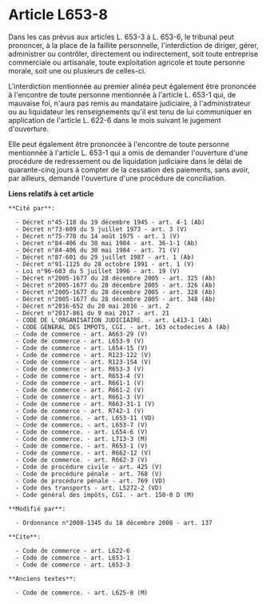 # Article L653-8

Dans les cas prévus aux articles L. 653-3 à L. 653-6, le tribunal peut prononcer, à la place de la faillite personnelle,
l'interdiction de diriger, gérer, administrer ou contrôler, directement ou indirectement, soit toute entreprise commerciale
ou artisanale, toute exploitation agricole et toute personne morale, soit une ou plusieurs de celles-ci.

L'interdiction mentionnée au premier alinéa peut également être prononcée à l'encontre de toute personne mentionnée à
l'article L. 653-1 qui, de mauvaise foi, n'aura pas remis au mandataire judiciaire, à l'administrateur ou au liquidateur les
renseignements qu'il est tenu de lui communiquer en application de l'article L. 622-6 dans le mois suivant le jugement
d'ouverture. 

Elle peut également être prononcée à l'encontre de toute personne mentionnée à l'article L. 653-1 qui a omis de demander
l'ouverture d'une procédure de redressement ou de liquidation judiciaire dans le délai de quarante-cinq jours à compter de la
cessation des paiements, sans avoir, par ailleurs, demandé l'ouverture d'une procédure de conciliation.

**Liens relatifs à cet article**

	**Cité par**:

	  - Décret n°45-118 du 19 décembre 1945 - art. 4-1 (Ab)
	  - Décret n°73-609 du 5 juillet 1973 - art. 3 (V)
	  - Décret n°75-770 du 14 août 1975 - art. 1 (V)
	  - Décret n°84-406 du 30 mai 1984 - art. 36-1-1 (Ab)
	  - Décret n°84-406 du 30 mai 1984 - art. 71 (V)
	  - Décret n°87-601 du 29 juillet 1987 - art. 1 (Ab)
	  - Décret n°91-1125 du 28 octobre 1991 - art. 1 (V)
	  - Loi n°96-603 du 5 juillet 1996 - art. 19 (V)
	  - Décret n°2005-1677 du 28 décembre 2005 - art. 325 (Ab)
	  - Décret n°2005-1677 du 28 décembre 2005 - art. 326 (Ab)
	  - Décret n°2005-1677 du 28 décembre 2005 - art. 328 (Ab)
	  - Décret n°2005-1677 du 28 décembre 2005 - art. 348 (Ab)
	  - Décret n°2016-652 du 20 mai 2016 - art. 2
	  - Décret n°2017-861 du 9 mai 2017 - art. 21
	  - CODE DE L'ORGANISATION JUDICIAIRE. - art. L413-1 (Ab)
	  - CODE GENERAL DES IMPOTS, CGI. - art. 163 octodecies A (Ab)
	  - Code de commerce - art. A663-29 (V)
	  - Code de commerce - art. L653-9 (V)
	  - Code de commerce - art. L654-15 (V)
	  - Code de commerce - art. R123-122 (V)
	  - Code de commerce - art. R123-154 (V)
	  - Code de commerce - art. R653-3 (V)
	  - Code de commerce - art. R653-4 (V)
	  - Code de commerce - art. R661-1 (V)
	  - Code de commerce - art. R661-2 (V)
	  - Code de commerce - art. R661-3 (V)
	  - Code de commerce - art. R663-31-1 (V)
	  - Code de commerce - art. R742-1 (V)
	  - Code de commerce. - art. L653-11 (VD)
	  - Code de commerce. - art. L653-7 (V)
	  - Code de commerce. - art. L654-6 (V)
	  - Code de commerce. - art. L713-3 (M)
	  - Code de commerce. - art. R653-1 (V)
	  - Code de commerce. - art. R662-12 (V)
	  - Code de commerce. - art. R662-3 (V)
	  - Code de procédure civile - art. 425 (V)
	  - Code de procédure pénale - art. 768 (V)
	  - Code de procédure pénale - art. 769 (VD)
	  - Code des transports - art. L5272-2 (VD)
	  - Code général des impôts, CGI. - art. 150-0 D (M)

	**Modifié par**:

	  - Ordonnance n°2008-1345 du 18 décembre 2008 - art. 137

	**Cite**:

	  - Code de commerce - art. L622-6
	  - Code de commerce - art. L653-1
	  - Code de commerce - art. L653-3

	**Anciens textes**:

	  - Code de commerce. - art. L625-8 (M)
